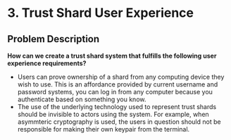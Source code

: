 # 3. Trust Shard User Experience

## Problem Description

**How can we create a trust shard system that fulfills the following user experience
requirements?**

- Users can prove ownership of a shard from any computing device they wish to use. This is an
  affordance provided by current username and password systems, you can log in from any computer
  because you authenticate based on something you know.
- The use of the underlying technology used to represent trust shards should be invisible to actors
  using the system. For example, when asymmteric cryptography is used, the users in question should
  not be responsible for making their own keypair from the terminal.

